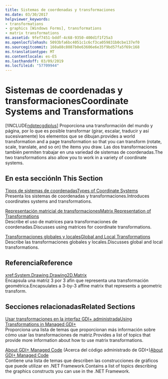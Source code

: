 ```yaml
---
title: Sistemas de coordenadas y transformaciones
ms.date: 03/30/2017
helpviewer_keywords:
- transformations
- graphics [Windows Forms], transformations
- matrix transformations
ms.assetid: 9fef7451-bddf-4c68-9350-400d1f1f25a3
ms.openlocfilehash: 5093bfa6bc4051c1c6cf3ca059831b0cbe137ef0
ms.sourcegitcommit: 160a88c8087b0e63606e6e35f9bd57fa5f69c168
ms.translationtype: MT
ms.contentlocale: es-ES
ms.lasthandoff: 03/09/2019
ms.locfileid: "57709944"
---
```

# <a name="coordinate-systems-and-transformations"></a><span data-ttu-id="a5e99-102">Sistemas de coordenadas y transformaciones</span><span class="sxs-lookup"><span data-stu-id="a5e99-102">Coordinate Systems and Transformations</span></span>
[!INCLUDE[ndptecgdiplus](../../../../includes/ndptecgdiplus-md.md)] <span data-ttu-id="a5e99-103">Proporciona una transformación del mundo y página, por lo que es posible transformar (girar, escalar, traducir y así sucesivamente) los elementos que se dibujan.</span><span class="sxs-lookup"><span data-stu-id="a5e99-103">provides a world transformation and a page transformation so that you can transform (rotate, scale, translate, and so on) the items you draw.</span></span> <span data-ttu-id="a5e99-104">Las dos transformaciones también permiten trabajar en una variedad de sistemas de coordenadas.</span><span class="sxs-lookup"><span data-stu-id="a5e99-104">The two transformations also allow you to work in a variety of coordinate systems.</span></span>  
  
## <a name="in-this-section"></a><span data-ttu-id="a5e99-105">En esta sección</span><span class="sxs-lookup"><span data-stu-id="a5e99-105">In This Section</span></span>  
 [<span data-ttu-id="a5e99-106">Tipos de sistemas de coordenadas</span><span class="sxs-lookup"><span data-stu-id="a5e99-106">Types of Coordinate Systems</span></span>](types-of-coordinate-systems.md)  
 <span data-ttu-id="a5e99-107">Presenta los sistemas de coordenadas y transformaciones.</span><span class="sxs-lookup"><span data-stu-id="a5e99-107">Introduces coordinates systems and transformations.</span></span>  
  
 [<span data-ttu-id="a5e99-108">Representación matricial de transformaciones</span><span class="sxs-lookup"><span data-stu-id="a5e99-108">Matrix Representation of Transformations</span></span>](matrix-representation-of-transformations.md)  
 <span data-ttu-id="a5e99-109">Describe el uso de matrices para transformaciones de coordenadas.</span><span class="sxs-lookup"><span data-stu-id="a5e99-109">Discusses using matrices for coordinate transformations.</span></span>  
  
 [<span data-ttu-id="a5e99-110">Transformaciones globales y locales</span><span class="sxs-lookup"><span data-stu-id="a5e99-110">Global and Local Transformations</span></span>](global-and-local-transformations.md)  
 <span data-ttu-id="a5e99-111">Describe las transformaciones globales y locales.</span><span class="sxs-lookup"><span data-stu-id="a5e99-111">Discusses global and local transformations.</span></span>  
  
## <a name="reference"></a><span data-ttu-id="a5e99-112">Referencia</span><span class="sxs-lookup"><span data-stu-id="a5e99-112">Reference</span></span>  
 <xref:System.Drawing.Drawing2D.Matrix>  
 <span data-ttu-id="a5e99-113">Encapsula una matriz 3 por 3 afín que representa una transformación geométrica.</span><span class="sxs-lookup"><span data-stu-id="a5e99-113">Encapsulates a 3-by-3 affine matrix that represents a geometric transform.</span></span>  
  
## <a name="related-sections"></a><span data-ttu-id="a5e99-114">Secciones relacionadas</span><span class="sxs-lookup"><span data-stu-id="a5e99-114">Related Sections</span></span>  
 [<span data-ttu-id="a5e99-115">Usar transformaciones en la interfaz GDI+ administrada</span><span class="sxs-lookup"><span data-stu-id="a5e99-115">Using Transformations in Managed GDI+</span></span>](using-transformations-in-managed-gdi.md)  
 <span data-ttu-id="a5e99-116">Proporciona una lista de temas que proporcionan más información sobre cómo usar las transformaciones de matriz.</span><span class="sxs-lookup"><span data-stu-id="a5e99-116">Provides a list of topics that provide more information about how to use matrix transformations.</span></span>  
  
 <span data-ttu-id="a5e99-117">[About GDI+ Managed Code](about-gdi-managed-code.md) (Acerca del código administrado de GDI+)</span><span class="sxs-lookup"><span data-stu-id="a5e99-117">[About GDI+ Managed Code](about-gdi-managed-code.md)</span></span>  
 <span data-ttu-id="a5e99-118">Contiene una lista de temas que describen las construcciones de gráficos que puede utilizar en .NET Framework.</span><span class="sxs-lookup"><span data-stu-id="a5e99-118">Contains a list of topics describing the graphics constructs you can use in the .NET Framework.</span></span>
